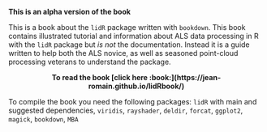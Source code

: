 **This is an alpha version of the book**

This is a book about the `lidR` package written with `bookdown`. This book contains illustrated tutorial and information about ALS data processing in R with the `lidR` package but *is not* the documentation. Instead it is a guide written to help both the ALS novice, as well as seasoned point-cloud processing veterans to understand the package.

<p align="center"><strong>To read the book [click here :book:](https://jean-romain.github.io/lidRbook/)</strong></p>

To compile the book you need the following packages: `lidR` with main and suggested dependencies, `viridis`, `rayshader`, `deldir`, `forcat`, `ggplot2`, `magick`, `bookdown`, `MBA` 
